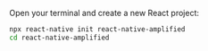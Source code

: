 Open your terminal and create a new React project:
```bash
npx react-native init react-native-amplified
cd react-native-amplified
```
